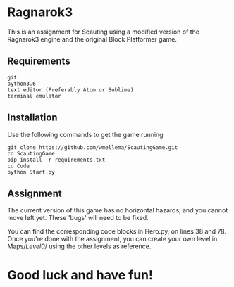 # Ragnarok3

This is an assignment for Scauting using a modified version of the Ragnarok3 engine and the original Block Platformer game.

## Requirements

```
git
python3.6
text editor (Preferably Atom or Sublime)
terminal emulator
```
## Installation

Use the following commands to get the game running
```
git clone https://github.com/wmellema/ScautingGame.git
cd ScautingGame
pip install -r requirements.txt
cd Code
python Start.py
```
## Assignment

The current version of this game has no horizontal hazards, and you cannot move left yet.
These 'bugs' will need to be fixed.

You can find the corresponding code blocks in Hero.py, on lines 38 and 78.
Once you're done with the assignment, you can create your own level in Maps/_Level0_/ using the other levels as reference.

# Good luck and have fun!
